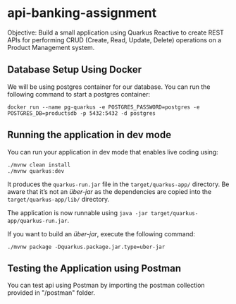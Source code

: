 # api-banking-assignment

Objective: Build a small application using Quarkus Reactive to create REST APIs for
performing CRUD (Create, Read, Update, Delete) operations on a Product Management
system.

## Database Setup Using Docker

We will be using postgres container for our database. You can run the following command to start a postgres container:
```shell script
docker run --name pg-quarkus -e POSTGRES_PASSWORD=postgres -e POSTGRES_DB=productsdb -p 5432:5432 -d postgres

```
## Running the application in dev mode

You can run your application in dev mode that enables live coding using:

```shell script
./mvnw clean install
./mvnw quarkus:dev

```
It produces the `quarkus-run.jar` file in the `target/quarkus-app/` directory.
Be aware that it’s not an _über-jar_ as the dependencies are copied into the `target/quarkus-app/lib/` directory.

The application is now runnable using `java -jar target/quarkus-app/quarkus-run.jar`.

If you want to build an _über-jar_, execute the following command:

```shell script
./mvnw package -Dquarkus.package.jar.type=uber-jar
```

## Testing the Application using Postman

You can test api using Postman by importing the postman collection provided in "/postman" folder.


